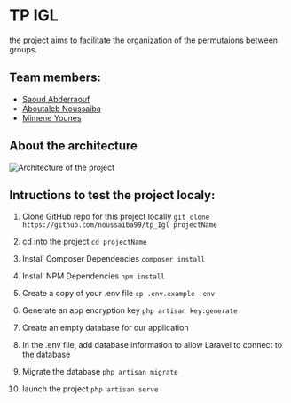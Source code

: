 # TP IGL
the project aims to facilitate the organization of the permutaions between groups.

## Team members:

- [Saoud Abderraouf](https://github.com/saoudiabderraouf)
- [Aboutaleb Noussaiba](https://github.com/noussaiba99)
- [Mimene Younes](https://github.com/younes38)

## About the architecture
![Architecture of the project](https://github.com/noussaiba99/tp_Igl/blob/master/soa.PNG)

## Intructions to test the project localy:
1. Clone GitHub repo for this project locally
`git clone https://github.com/noussaiba99/tp_Igl projectName`

2. cd into the project
`cd projectName`

3. Install Composer Dependencies
`composer install`

4. Install NPM Dependencies
`npm install`

5. Create a copy of your .env file
`cp .env.example .env`

6. Generate an app encryption key
`php artisan key:generate`

7. Create an empty database for our application

8. In the .env file, add database information to allow Laravel to connect to the database

9. Migrate the database
`php artisan migrate`

10. launch the project
`php artisan serve`
